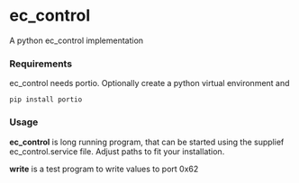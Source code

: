 # ec_control
A python ec_control implementation

### Requirements
ec_control needs portio. Optionally create a python virtual environment and

```pip install portio```

### Usage
**ec_control** is long running program, that can be started using the supplief ec_control.service file. Adjust paths to fit your installation.

**write** is a test program to write values to port 0x62

